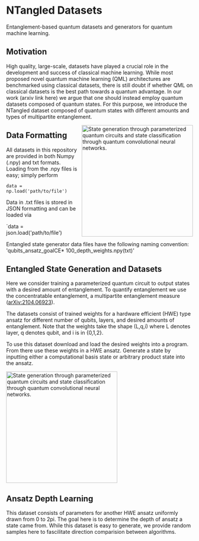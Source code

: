 # NTangled Datasets
Entanglement-based quantum datasets and generators for quantum machine learning.

## Motivation
High quality, large-scale, datasets have played a crucial role in the development and success of classical machine learning. While most proposed novel 
quantum machine learning (QML) architectures are benchmarked using classical datasets, 
there is still doubt if whether QML on classical datasets is the best path towards a quantum advantage. In our work (arxiv link here) we argue that one should 
instead employ quantum datasets composed of quantum states. For this purpose, we introduce the NTangled dataset composed of quantum states with 
different amounts and types of multipartite entanglement.

<img src="https://github.com/LSchatzki/QuMEnt_Datasets/blob/9b652b8f2b1724f98a1fdd218a29e12c71271abd/overview.png" align="right" alt="State generation through parameterized quantum circuits and state classification through quantum convolutional neural networks." width="300"/>

## Data Formatting

All datasets in this repository are provided in both Numpy (.npy) and txt formats. Loading from the .npy files is easy; simply perform

`data = np.load('path/to/file')`

Data in .txt files is stored in JSON formatting and can be loaded via

`data = json.load('path/to/file')

Entangled state generator data files have the following naming convention: 'qubits_ansatz_goalCE\* 100_depth_weights.npy(txt)'

## Entangled State Generation and Datasets
Here we consider training a parameterized quantum circuit to output states with a desired amount of entanglement. To quantify entanglement we use the concentratable entanglement, a multipartite entanglement measure (<a href="https://arxiv.org/abs/2104.06923">arXiv:2104.06923</a>).

The datasets consist of trained weights for a hardware efficient (HWE) type ansatz for different number of qubits, layers, and desired amounts of entanglement. Note that the weights take the shape (L,q,i) where L denotes layer, q denotes qubit, and i is in {0,1,2}.

To use this dataset download and load the desired weights into a program. From there use these weights in a HWE ansatz. Generate a state by inputting either a computational basis state or arbitrary product state into the ansatz.

<img src="https://github.com/LSchatzki/QuMEnt_Datasets/blob/d6f5839546b02425b2d405dceb783871eb7fc6a9/generator_hwe_ansatz.png" align="center" alt="State generation through parameterized quantum circuits and state classification through quantum convolutional neural networks." width="300"/>

## Ansatz Depth Learning
This dataset consists of parameters for another HWE ansatz uniformly drawn from 0 to 2pi. The goal here is to determine the depth of ansatz a state came from. While this dataset is easy to generate, we provide random samples here to fascilitate direction comparision between algorithms.
